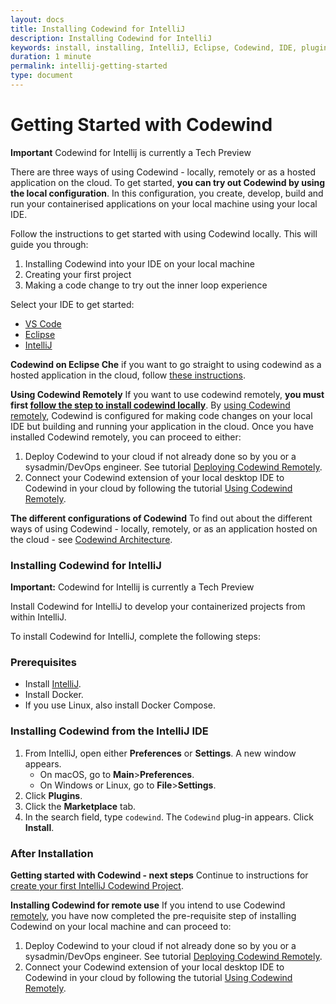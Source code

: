 ```yaml
---
layout: docs
title: Installing Codewind for IntelliJ
description: Installing Codewind for IntelliJ
keywords: install, installing, IntelliJ, Eclipse, Codewind, IDE, plugin, plug-in, settings, creating, project, projects, template, code change, edit, edits, application, removing
duration: 1 minute
permalink: intellij-getting-started
type: document
---
```


# Getting Started with Codewind

**Important** Codewind for Intellij is currently a Tech Preview

There are three ways of using Codewind - locally, remotely or as a hosted application on the cloud. To get started, **you can try out Codewind by using the local configuration**. In this configuration, you create, develop, build and run your containerised applications on your local machine using your local IDE.

Follow the instructions to get started with using Codewind locally. This will guide you through:

1. Installing Codewind into your IDE on your local machine
2. Creating your first project
3. Making a code change to try out the inner loop experience

Select your IDE to get started:

* [VS Code](./vsc-getting-started.html#installing-codewind-for-vs-code)
* [Eclipse](./eclipse-getting-started.html#installing-codewind-for-eclipse) 
* [IntelliJ](./intellij-getting-started.html#installing-codewind-for-intellij)

**Codewind on Eclipse Che** if you want to go straight to using codewind as a hosted application in the cloud, follow [these instructions](./che-installinfo.html).

**Using Codewind Remotely** If you want to use codewind remotely, **you must first [follow the step to install codewind locally](##installing-codewind-for-vs-code)**. By [using Codewind remotely](./remote-codewind-overview.html), Codewind is configured for making code changes on your local IDE but building and running your application in the cloud. Once you have installed Codewind remotely, you can proceed to either:

1. Deploy Codewind to your cloud if not already done so by you or a sysadmin/DevOps engineer. See tutorial [Deploying Codewind Remotely](./remote-deploying-codewind.html).
2. Connect your Codewind extension of your local desktop IDE to Codewind in your cloud by following the tutorial [Using Codewind Remotely](./remote-codewind-overview.html).

**The different configurations of Codewind** To find out about the different ways of using Codewind - locally, remotely, or as an application hosted on the cloud - see [Codewind Architecture](./overview.html#architecture).

### Installing Codewind for IntelliJ

**Important:** Codewind for Intellij is currently a Tech Preview

Install Codewind for IntelliJ to develop your containerized projects from within IntelliJ.

To install Codewind for IntelliJ, complete the following steps:

### Prerequisites
- Install [IntelliJ](https://www.jetbrains.com/idea/download/#section=mac).
- Install Docker.
- If you use Linux, also install Docker Compose.

### Installing Codewind from the IntelliJ IDE
1. From IntelliJ, open either **Preferences** or **Settings**. A new window appears.
   - On macOS, go to **Main**>**Preferences**.
   - On Windows or Linux, go to **File**>**Settings**.
2. Click **Plugins**.
3. Click the **Marketplace** tab.
4. In the search field, type `codewind`.  The `Codewind` plug-in appears. Click **Install**.

### After Installation

**Getting started with Codewind - next steps** Continue to instructions for [create your first IntelliJ Codewind Project](./intellij-firstproject.html).

**Installing Codewind for remote use** If you intend to use Codewind [remotely](./remote-codewind-overview.html), you have now completed the pre-requisite step of installing Codewind on your local machine and can proceed to:

1. Deploy Codewind to your cloud if not already done so by you or a sysadmin/DevOps engineer. See tutorial [Deploying Codewind Remotely](./remote-deploying-codewind.html).
2. Connect your Codewind extension of your local desktop IDE to Codewind in your cloud by following the tutorial [Using Codewind Remotely](./remote-codewind-overview.html).
